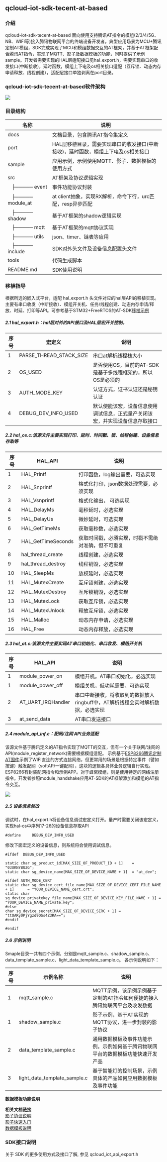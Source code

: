 ##  qcloud-iot-sdk-tecent-at-based 

### 介绍

qcloud-iot-sdk-tecent-at-based 面向使用支持腾讯AT指令的模组(2/3/4/5G、NB、WIFI等)接入腾讯物联网平台的终端设备开发者，典型应用场景为MCU+腾讯定制AT模组，SDK完成实现了MCU和模组数据交互的AT框架，并基于AT框架配合腾讯AT指令，实现了MQTT、影子及数据模板的功能，同时提供了示例sample。开发者需要实现的HAL层适配接口见hal_export.h，需要实现串口的收发接口(中断接收)，延时函数，模组上下电及os相关接口适配（互斥锁、动态内存申请释放、线程创建），适配层接口单独剥离在port目录。

### qcloud-iot-sdk-tecent-at-based软件架构

<img src="https://main.qcloudimg.com/raw/bfbb342b888712edcdcc69a3b0665507.png"/>

### 目录结构

| 名称            | 说明 |
| ----            | ---- |
| docs            | 文档目录，包含腾讯AT指令集定义 |
| port            | HAL层移植目录，需要实现串口的收发接口(中断接收)，延时函数，模组上下电及os相关接口|
| sample          | 应用示例，示例使用MQTT、影子、数据模板的使用方式|
| src             | AT框架及协议逻辑实现 |
|   ├───── event  | 事件功能协议封装 |
|   	├───── module_at  |at client抽象，实现RX解析，命令下行，urc匹配，resp异步匹配|
|   	├───── shadow  |基于AT框架的shadow逻辑实现|
|   	├───── mqtt  |基于AT框架的mqtt协议实现|
|   	├───── utils  |json、timer、链表等应用|
|   	├───── include  |SDK对外头文件及设备信息配置头文件|
| tools         | 代码生成脚本 |
| README.md       | SDK使用说明 |

### 移植指导
根据所选的嵌入式平台，适配 hal_export.h 头文件对应的hal层API的移植实现。主要有串口收发（中断接收）、模组开关机、任务/线程创建、动态内存申请/释放、时延、打印等API。可参考基于STM32+FreeRTOS的AT-SDK[移植示例](http://git.code.oa.com/iotcloud_teamIII/tc-iot-at-sdk-stm32-freertos-based-example.git)

##### 2.1 **hal_export.h**：hal层对外的API接口及HAL层宏开关控制。

| 序号 | 宏定义                       | 说明                                |
| ----| ---------------------------- | -----------------------------------|
| 1   | PARSE_THREAD_STACK_SIZE      | 串口at解析线程栈大小                          							|
| 2   | OS_USED                      | 是否使用OS，目前的AT-SDK是基于多线程框架的，所以OS是必须的                  |
| 3   | AUTH_MODE_KEY                | 认证方式，证书认证还是秘钥认证                       					  |
| 4   | DEBUG_DEV_INFO_USED          | 默认使能该宏，设备信息使用调试信息，正式量产关闭该宏，并实现设备信息存取接口     |

##### 2.2 **hal_os.c**:该源文件主要实现打印、延时、时间戳、锁、线程创建、设备信息存取等

| 序号  | HAL_API                            | 说明                                 |
| ---- | -----------------------------------| ----------------------------------  |
| 1    | HAL_Printf                         | 打印函数，log输出需要，可选实现                    |
| 2    | HAL_Snprintf                       | 格式化打印，json数据处理需要，必须实现              |
| 3    | HAL_Vsnprintf                      | 格式化输出， 可选实现                             |
| 4    | HAL_DelayMs                        | 毫秒延时，必选实现                                |
| 5    | HAL_DelayUs                        | 微妙延时，可选实现                                |
| 6    | HAL_GetTimeMs                      | 获取毫秒数，必选实现                              |
| 7    | HAL_GetTimeSeconds                 | 获取时间戳，必须实现，时戳不需绝对准确，但不可重复    |
| 8    | hal_thread_create                  | 线程创建，必选实现                                |
| 9    | hal_thread_destroy                 | 线程销毁，必选实现                                |
| 10   | HAL_SleepMs                   		| 放权延时，必选实现                                |
| 11   | HAL_MutexCreate                 	| 互斥锁创建，必选实现                              |
| 12   | HAL_MutexDestroy                  	| 互斥锁销毁，必选实现                              |
| 13   | HAL_MutexLock                     	| 获取互斥锁，必选实现                              |
| 14   | HAL_MutexUnlock                   	| 释放互斥锁，必选实现                              |
| 15   | HAL_Malloc                			| 动态内存申请，必选实现                            |
| 16   | HAL_Free                          	| 动态内存释放，必选实现                            |

##### 2.3 **hal_at.c**:该源文件主要实现AT串口初始化、串口收发、模组开关机

| 序号  | HAL_API                         | 说明                                 		|
| ---- | -------------------------------| ----------------------------------		|
| 1    | module_power_on                | 模组开机，AT串口初始化，必选实现              |
| 1    | module_power_off               | 模组关机，低功耗需要，可选实现                |
| 2    | AT_UART_IRQHandler             | 串口中断接收，将收取到的数据放入ringbuff中，AT解析线程会实时解析数据，必选实现|
| 3    | at_send_data                   | AT串口发送接口                             |

##### 2.4 **module_api_inf.c**：配网/注网 API业务适配
该源文件基于腾讯定义的AT指令实现了MQTT的交互，但有一个关于联网/注网的API(module_register_network)需要根据模组适配。
示例基于[ESP8266腾讯定制AT固件](http://git.code.oa.com/iotcloud_teamIII/qcloud-iot-at-esp8266-wifi.git)示例了WIFI直连的方式连接网络，但更常用的场景是根据特定事件（譬如按键）触发配网（softAP/一键配网），这块的逻辑各具体业务逻辑自行实现。ESP8266有封装配网指令和示例APP。对于蜂窝模组，则是使用特定的网络注册指令。开发者参照module_handshake应用AT-SDK的AT框架添加和模组的AT指令交互。 

<img src="https://main.qcloudimg.com/raw/3d8e6135365099c15ab67bbe816b7a01.jpg"/>

##### 2.5 设备信息修改
调试时，在hal_export.h将设备信息调试宏定义打开。量产时需要关闭该宏定义，实现hal-os中序列17-26的设备信息存取API
```
#define 	DEBUG_DEV_INFO_USED
```
修改下面宏定义的设备信息，则系统将会使用调试信息。
```
#ifdef  DEBUG_DEV_INFO_USED

static char sg_product_id[MAX_SIZE_OF_PRODUCT_ID + 1]	 = "03UKNYBUZG";
static char sg_device_name[MAX_SIZE_OF_DEVICE_NAME + 1]  = "at_dev";

#ifdef AUTH_MODE_CERT
static char sg_device_cert_file_name[MAX_SIZE_OF_DEVICE_CERT_FILE_NAME + 1]      = "YOUR_DEVICE_NAME_cert.crt";
static char sg_device_privatekey_file_name[MAX_SIZE_OF_DEVICE_KEY_FILE_NAME + 1] = "YOUR_DEVICE_NAME_private.key";
#else
char sg_device_secret[MAX_SIZE_OF_DEVICE_SERC + 1] = "ttOARy0PjYgzd9OSs4Z3RA==";
#endif

#endif
```
##### 2.6 示例说明
Smaple目录一共有四个示例，分别是mqtt_sample.c、shadow_sample.c、data_template_sample.c、light_data_template_sample.c。
各示例说明如下：

| 序号  | 示例名称                        | 说明                                 		|
| ---- | -------------------------------| ----------------------------------		|
| 1    | mqtt_sample.c                  | MQTT示例，该示例示例基于定制的AT指令如何便捷的接入腾讯物联网平台及收发数据|
| 1    | shadow_sample.c                | 影子示例，基于AT实现的MQTT协议，进一步封装的影子协议               |
| 2    | data_template_sample.c         | 通用数据模板及事件功能示例，示例如何基于腾讯物联网平台的数据模板功能快速开发产品|
| 3    | light_data_template_sample.c   | 基于智能灯的控制场景，示例具体的产品如何应用数据模板及事件功能                |

**数据模板功能说明**

**相关文档链接**   
[影子协议说明](https://cloud.tencent.com/document/product/634/11918)  
[影子快速入门](https://cloud.tencent.com/document/product/634/11914#c-sdk-.E6.93.8D.E4.BD.9C.E6.AD.A5.E9.AA.A4)  
[数据模板说明](https://cloud.tencent.com/document/product/634/11914#c-sdk-.E6.93.8D.E4.BD.9C.E6.AD.A5.E9.AA.A4)


### SDK接口说明
 关于 SDK 的更多使用方式及接口了解, 参见 qcloud_iot_api_export.h

